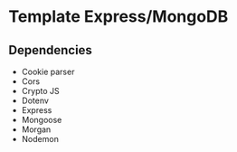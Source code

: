 # Template Express/MongoDB

## Dependencies
- Cookie parser
- Cors
- Crypto JS
- Dotenv
- Express
- Mongoose
- Morgan
- Nodemon